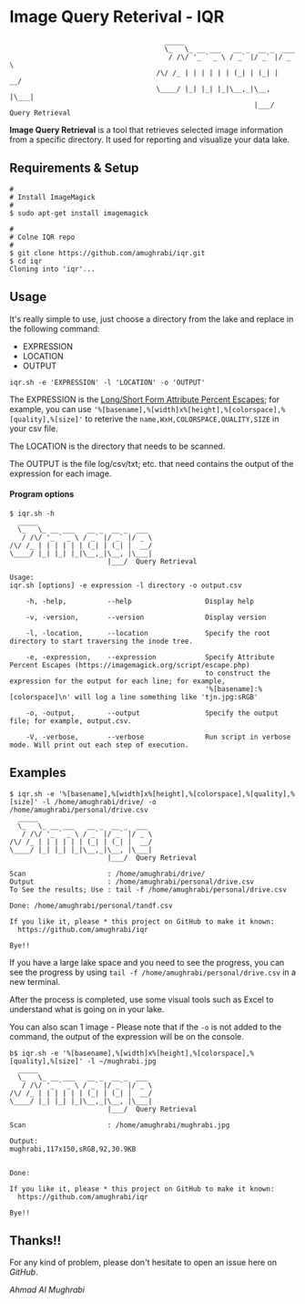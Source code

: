 # Image Query Reterival - IQR
```
                                      _____
                                      \_   \_ __ ___   __ _  __ _  ___
                                       / /\/ '_ ` _ \ / _` |/ _` |/ _ \
                                    /\/ /_ | | | | | | (_| | (_| |  __/
                                    \____/ |_| |_| |_|\__,_|\__, |\___|
                                                            |___/  Query Retrieval
```
                        
**Image Query Retrieval** is a tool that retrieves selected image information from a specific directory. It used for reporting and visualize your data lake.

## Requirements & Setup
```shell
#
# Install ImageMagick 
#
$ sudo apt-get install imagemagick

#
# Colne IQR repo
#
$ git clone https://github.com/amughrabi/iqr.git
$ cd iqr
Cloning into 'iqr'...

```
## Usage
It's really simple to use, just choose a directory from the lake and replace in the following command:
* EXPRESSION
* LOCATION
* OUTPUT
```shell
iqr.sh -e 'EXPRESSION' -l 'LOCATION' -o 'OUTPUT'
```
The EXPRESSION is the [Long/Short Form Attribute Percent Escapes](https://imagemagick.org/script/escape.php); for example, you can use `'%[basename],%[width]x%[height],%[colorspace],%[quality],%[size]'` to reterive the `name,WxH,COLORSPACE,QUALITY,SIZE` in your csv file.

The LOCATION is the directory that needs to be scanned.

The OUTPUT is the file log/csv/txt; etc. that need contains the output of the expression for each image.

#### Program options
```shell
$ iqr.sh -h
  _____
  \_   \_ __ ___   __ _  __ _  ___
   / /\/ '_ ` _ \ / _` |/ _` |/ _ \
/\/ /_ | | | | | | (_| | (_| |  __/
\____/ |_| |_| |_|\__,_|\__, |\___|
                        |___/  Query Retrieval

Usage:
iqr.sh [options] -e expression -l directory -o output.csv

    -h, -help,          --help                  Display help

    -v, -version,       --version               Display version

    -l, -location,      --location              Specify the root directory to start traversing the inode tree.

    -e, -expression,    --expression            Specify Attribute Percent Escapes (https://imagemagick.org/script/escape.php)
                                                to construct the expression for the output for each line; for example,
                                                '%[basename]:%[colorspace]\n' will log a line something like 'tjn.jpg:sRGB'

    -o, -output,        --output                Specify the output file; for example, output.csv.

    -V, -verbose,       --verbose               Run script in verbose mode. Will print out each step of execution.
```
## Examples
```shell
$ iqr.sh -e '%[basename],%[width]x%[height],%[colorspace],%[quality],%[size]' -l /home/amughrabi/drive/ -o /home/amughrabi/personal/drive.csv
  _____
  \_   \_ __ ___   __ _  __ _  ___
   / /\/ '_ ` _ \ / _` |/ _` |/ _ \
/\/ /_ | | | | | | (_| | (_| |  __/
\____/ |_| |_| |_|\__,_|\__, |\___|
                        |___/  Query Retrieval

Scan                    : /home/amughrabi/drive/
Output                  : /home/amughrabi/personal/drive.csv
To See the results; Use : tail -f /home/amughrabi/personal/drive.csv

Done: /home/amughrabi/personal/tandf.csv

If you like it, please * this project on GitHub to make it known:
  https://github.com/amughrabi/iqr

Bye!!

```
If you have a large lake space and you need to see the progress, you can see the progress by using `tail -f /home/amughrabi/personal/drive.csv` in a new terminal.

After the process is completed, use some visual tools such as Excel to understand what is going on in your lake.

You can also scan 1 image - Please note that if the `-o` is not added to the command, the output of the expression will be on the console.
```shell
b$ iqr.sh -e '%[basename],%[width]x%[height],%[colorspace],%[quality],%[size]' -l ~/mughrabi.jpg 
  _____
  \_   \_ __ ___   __ _  __ _  ___
   / /\/ '_ ` _ \ / _` |/ _` |/ _ \
/\/ /_ | | | | | | (_| | (_| |  __/
\____/ |_| |_| |_|\__,_|\__, |\___|
                        |___/  Query Retrieval

Scan                    : /home/amughrabi/mughrabi.jpg

Output:
mughrabi,117x150,sRGB,92,30.9KB


Done: 

If you like it, please * this project on GitHub to make it known:
  https://github.com/amughrabi/iqr

Bye!!

```

## Thanks!!
For any kind of problem, please don't hesitate to open an issue here on *GitHub*.

*Ahmad Al Mughrabi*
